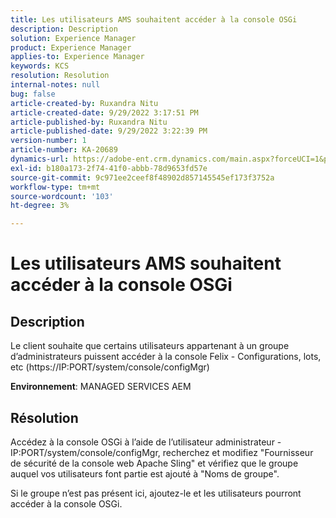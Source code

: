 ```yaml
---
title: Les utilisateurs AMS souhaitent accéder à la console OSGi
description: Description
solution: Experience Manager
product: Experience Manager
applies-to: Experience Manager
keywords: KCS
resolution: Resolution
internal-notes: null
bug: false
article-created-by: Ruxandra Nitu
article-created-date: 9/29/2022 3:17:51 PM
article-published-by: Ruxandra Nitu
article-published-date: 9/29/2022 3:22:39 PM
version-number: 1
article-number: KA-20689
dynamics-url: https://adobe-ent.crm.dynamics.com/main.aspx?forceUCI=1&pagetype=entityrecord&etn=knowledgearticle&id=0aa2b2da-0940-ed11-9db1-0022480867fb
exl-id: b180a173-2f74-41f0-abbb-78d9653fd57e
source-git-commit: 9c971ee2ceef8f48902d857145545ef173f3752a
workflow-type: tm+mt
source-wordcount: '103'
ht-degree: 3%

---
```


# Les utilisateurs AMS souhaitent accéder à la console OSGi

## Description


Le client souhaite que certains utilisateurs appartenant à un groupe d’administrateurs puissent accéder à la console Felix - Configurations, lots, etc (https://IP:PORT/system/console/configMgr)



<b>Environnement</b>: MANAGED SERVICES AEM


## Résolution


Accédez à la console OSGi à l’aide de l’utilisateur administrateur - IP:PORT/system/console/configMgr, recherchez et modifiez &quot;Fournisseur de sécurité de la console web Apache Sling&quot; et vérifiez que le groupe auquel vos utilisateurs font partie est ajouté à &quot;Noms de groupe&quot;.

Si le groupe n’est pas présent ici, ajoutez-le et les utilisateurs pourront accéder à la console OSGi.
